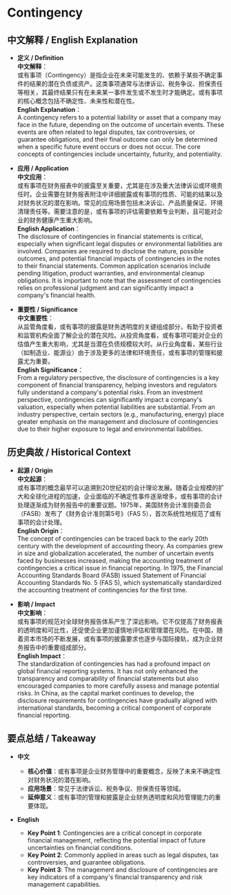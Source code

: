# Contingency

## 中文解释 / English Explanation

* **定义 / Definition**  
  **中文解释**：  
  或有事项（Contingency）是指企业在未来可能发生的、依赖于某些不确定事件的结果的潜在负债或资产。这类事项通常与法律诉讼、税务争议、担保责任等相关，其最终结果只有在未来某一事件发生或不发生时才能确定。或有事项的核心概念包括不确定性、未来性和潜在性。  
  **English Explanation**：  
  A contingency refers to a potential liability or asset that a company may face in the future, depending on the outcome of uncertain events. These events are often related to legal disputes, tax controversies, or guarantee obligations, and their final outcome can only be determined when a specific future event occurs or does not occur. The core concepts of contingencies include uncertainty, futurity, and potentiality.

* **应用 / Application**  
  **中文应用**：  
  或有事项在财务报表中的披露至关重要，尤其是在涉及重大法律诉讼或环境责任时。企业需要在财务报表附注中详细披露或有事项的性质、可能的结果以及对财务状况的潜在影响。常见的应用场景包括未决诉讼、产品质量保证、环境清理责任等。需要注意的是，或有事项的评估需要依赖专业判断，且可能对企业的财务健康产生重大影响。  
  **English Application**：  
  The disclosure of contingencies in financial statements is critical, especially when significant legal disputes or environmental liabilities are involved. Companies are required to disclose the nature, possible outcomes, and potential financial impacts of contingencies in the notes to their financial statements. Common application scenarios include pending litigation, product warranties, and environmental cleanup obligations. It is important to note that the assessment of contingencies relies on professional judgment and can significantly impact a company's financial health.

* **重要性 / Significance**  
  **中文重要性**：  
  从监管角度看，或有事项的披露是财务透明度的关键组成部分，有助于投资者和监管机构全面了解企业的潜在风险。从投资角度看，或有事项可能对企业的估值产生重大影响，尤其是当潜在负债规模较大时。从行业角度看，某些行业（如制造业、能源业）由于涉及更多的法律和环境责任，或有事项的管理和披露尤为重要。  
  **English Significance**：  
  From a regulatory perspective, the disclosure of contingencies is a key component of financial transparency, helping investors and regulators fully understand a company's potential risks. From an investment perspective, contingencies can significantly impact a company's valuation, especially when potential liabilities are substantial. From an industry perspective, certain sectors (e.g., manufacturing, energy) place greater emphasis on the management and disclosure of contingencies due to their higher exposure to legal and environmental liabilities.

## 历史典故 / Historical Context

* **起源 / Origin**  
  **中文起源**：  
  或有事项的概念最早可以追溯到20世纪初的会计理论发展。随着企业规模的扩大和全球化进程的加速，企业面临的不确定性事件逐渐增多，或有事项的会计处理逐渐成为财务报告中的重要议题。1975年，美国财务会计准则委员会（FASB）发布了《财务会计准则第5号》（FAS 5），首次系统性地规范了或有事项的会计处理。  
  **English Origin**：  
  The concept of contingencies can be traced back to the early 20th century with the development of accounting theory. As companies grew in size and globalization accelerated, the number of uncertain events faced by businesses increased, making the accounting treatment of contingencies a critical issue in financial reporting. In 1975, the Financial Accounting Standards Board (FASB) issued Statement of Financial Accounting Standards No. 5 (FAS 5), which systematically standardized the accounting treatment of contingencies for the first time.

* **影响 / Impact**  
  **中文影响**：  
  或有事项的规范对全球财务报告体系产生了深远影响。它不仅提高了财务报表的透明度和可比性，还促使企业更加谨慎地评估和管理潜在风险。在中国，随着资本市场的不断发展，或有事项的披露要求也逐步与国际接轨，成为企业财务报告中的重要组成部分。  
  **English Impact**：  
  The standardization of contingencies has had a profound impact on global financial reporting systems. It has not only enhanced the transparency and comparability of financial statements but also encouraged companies to more carefully assess and manage potential risks. In China, as the capital market continues to develop, the disclosure requirements for contingencies have gradually aligned with international standards, becoming a critical component of corporate financial reporting.

## 要点总结 / Takeaway

* **中文**  
  - **核心价值**：或有事项是企业财务管理中的重要概念，反映了未来不确定性对财务状况的潜在影响。  
  - **应用场景**：常见于法律诉讼、税务争议、担保责任等领域。  
  - **延伸意义**：或有事项的管理和披露是企业财务透明度和风险管理能力的重要体现。

* **English**  
  - **Key Point 1**: Contingencies are a critical concept in corporate financial management, reflecting the potential impact of future uncertainties on financial conditions.  
  - **Key Point 2**: Commonly applied in areas such as legal disputes, tax controversies, and guarantee obligations.  
  - **Key Point 3**: The management and disclosure of contingencies are key indicators of a company's financial transparency and risk management capabilities.